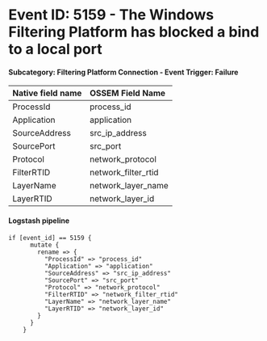 # Event ID: 5159 - The Windows Filtering Platform has blocked a bind to a local port
#### Subcategory: Filtering Platform Connection - Event Trigger: Failure

|Native field name            |OSSEM Field Name                   |
|:----------------------------|:----------------------------------|
| ProcessId                   | process_id                        |
| Application                 | application                       |
| SourceAddress               | src_ip_address                    |
| SourcePort                  | src_port                          |
| Protocol                    | network_protocol                  |
| FilterRTID                  | network_filter_rtid               |
| LayerName                   | network_layer_name                |
| LayerRTID                   | network_layer_id                  |



#### Logstash pipeline

```
if [event_id] == 5159 {
      mutate {
        rename => {
          "ProcessId" => "process_id"
          "Application" => "application"
          "SourceAddress" => "src_ip_address"
          "SourcePort" => "src_port"
          "Protocol" => "network_protocol"
          "FilterRTID" => "network_filter_rtid"
          "LayerName" => "network_layer_name"
          "LayerRTID" => "network_layer_id"
        }
      }
    }
```